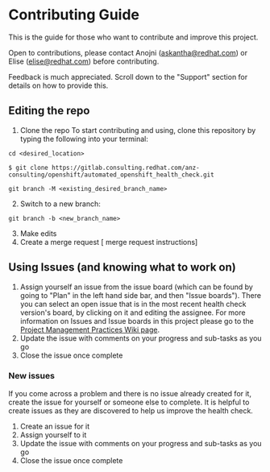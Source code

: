 # Contributing Guide
This is the guide for those who want to contribute and improve this project.

Open to contributions, please contact Anojni (askantha@redhat.com) or Elise (elise@redhat.com) before contributing.

Feedback is much appreciated. Scroll down to the "Support" section for details on how to provide this.

## Editing the repo
1. Clone the repo
To start contributing and using, clone this repository by typing the following into your terminal:
```
cd <desired_location>

$ git clone https://gitlab.consulting.redhat.com/anz-consulting/openshift/automated_openshift_health_check.git

git branch -M <existing_desired_branch_name>
```
2. Switch to a new branch:
```
git branch -b <new_branch_name>
```
3. Make edits
4. Create a merge request
[ merge request instructions]

## Using Issues (and knowing what to work on)
1. Assign yourself an issue from the issue board (which can be found by going to "Plan" in the left hand side bar, and then "Issue boards"). There you can select an open issue that is in the most recent health check version's board, by clicking on it and editing the assignee. For more information on Issues and Issue boards in this project please go to the [Project Management Practices Wiki page](https://gitlab.consulting.redhat.com/anz-consulting/openshift/automated_openshift_health_check/-/wikis/Project-Management-Practices).
2. Update the issue with comments on your progress and sub-tasks as you go
3. Close the issue once complete
### New issues
If you come across a problem and there is no issue already created for it, create the issue for yourself or someone else to complete. It is helpful to create issues as they are discovered to help us improve the health check. 
1. Create an issue for it
2. Assign yourself to it
2. Update the issue with comments on your progress and sub-tasks as you go
3. Close the issue once complete